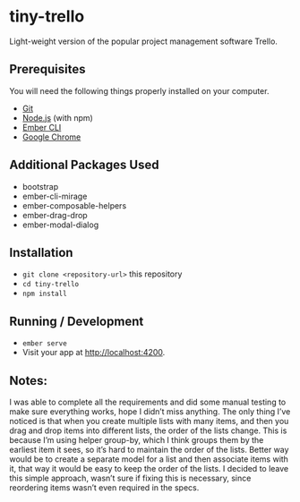 # tiny-trello

Light-weight version of the popular project management software Trello.

## Prerequisites

You will need the following things properly installed on your computer.

* [Git](https://git-scm.com/)
* [Node.js](https://nodejs.org/) (with npm)
* [Ember CLI](https://ember-cli.com/)
* [Google Chrome](https://google.com/chrome/)

## Additional Packages Used
* bootstrap
* ember-cli-mirage
* ember-composable-helpers
* ember-drag-drop
* ember-modal-dialog

## Installation

* `git clone <repository-url>` this repository
* `cd tiny-trello`
* `npm install`

## Running / Development

* `ember serve`
* Visit your app at [http://localhost:4200](http://localhost:4200).

## Notes:
I was able to complete all the requirements and did some manual testing to make sure everything works, hope I didn’t miss anything. The only thing I’ve noticed is that when you create multiple lists with many items, and then you drag and drop items into different lists, the order of the lists change. This is because I’m using helper group-by, which I think groups them by the earliest item it sees, so it’s hard to maintain the order of the lists. Better way would be to create a separate model for a list and then associate items with it, that way it would be easy to keep the order of the lists. I decided to leave this simple approach, wasn’t sure if fixing this is necessary, since reordering items wasn’t even required in the specs.
